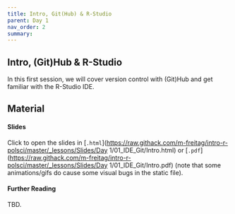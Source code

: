 ```yaml
---
title: Intro, Git(Hub) & R-Studio
parent: Day 1
nav_order: 2
summary: 
---
```



## Intro, (Git)Hub & R-Studio

In this first session, we will cover version control with (Git)Hub and get familiar with the R-Studio IDE. 

## Material

#### Slides

Click to open the slides in [`.html`](https://raw.githack.com/m-freitag/intro-r-polsci/master/_lessons/Slides/Day 1/01_IDE_Git/Intro.html) or [`.pdf`](https://raw.githack.com/m-freitag/intro-r-polsci/master/_lessons/Slides/Day 1/01_IDE_Git/Intro.pdf) (note that some animations/gifs do cause some visual bugs in the static file). 

#### Further Reading

TBD.